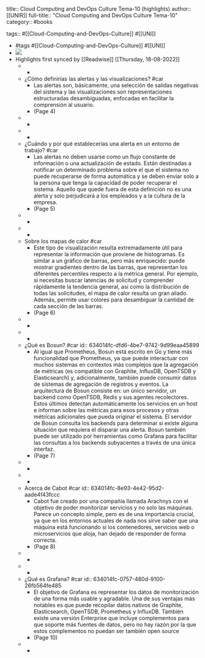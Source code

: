 title:: Cloud Computing and DevOps Culture Tema-10 (highlights)
author:: [[UNIR]]
full-title:: "Cloud Computing and DevOps Culture Tema-10"
category:: #books

tags:: #[[Cloud-Computing-and-DevOps-Culture]] #[[UNI]]

- #tags #[[Cloud-Computing-and-DevOps-Culture]] #[[UNI]]
- ![](https://readwise-assets.s3.amazonaws.com/media/uploaded_book_covers/profile_22942/50d861c7-ab8d-47b1-9775-08a7c1456145.jpg)
- Highlights first synced by [[Readwise]] [[Thursday, 18-08-2022]]
	- -
	- ¿Cómo definirías las alertas y las visualizaciones? #car
		- Las alertas son, básicamente,  una  selección  de  salidas  negativas  del  sistema  y  las  visualizaciones son  representaciones  estructuradas  desambiguadas,  enfocadas  en  facilitar  la comprensión al usuario.
		- (Page 4)
	- -
	- -
	- ¿Cuándo y por qué establecerías una alerta en un entorno de trabajo? #car
		- Las  alertas  no  deben  usarse  como  un  flujo  constante  de  información  o  una actualización  de  estado.  Están  destinadas  a  notificar  un  determinado  problema sobre el que el sistema no puede recuperarse de forma automática y se deben enviar solo a la persona que tenga la capacidad de poder recuperar el sistema. Aquello que quede fuera de esta definición no es una alerta y solo perjudicará a los empleados y a la cultura de la empresa.
		- (Page 5)
	- -
	- -
	- Sobre los mapas de calor #car
		- Este  tipo  de  visualización  resulta  extremadamente  útil  para  representar la información que proviene de histogramas. Es similar a un gráfico de barras, pero más enriquecido:  puede  mostrar  gradientes  dentro  de  las  barras,  que  representan  los diferentes percentiles respecto a la métrica general. Por ejemplo, si necesitas buscar latencias de solicitud y comprender rápidamente la tendencia general, así como la distribución  de  todas  las  solicitudes,  el  mapa  de  calor  resulta  un  gran  aliado. Además, permite usar colores para desambiguar la cantidad de cada sección de las barras.
		- (Page 6)
	- -
	- -
	- ¿Qué es Bosun? #car
	  id:: 634014fc-dfd6-4be7-9742-9d99eaa45899
		- Al  igual  que  Prometheus,  Bosun  está  escrito  en  Go  y  tiene  más  funcionalidad  que Prometheus,  ya  que  puede  interactuar  con  muchos  sistemas  en  contextos  más complejos  que  la  agregación  de  métricas  (es  compatible  con  Graphite,  InfluxDB, OpenTSDB  y  Elasticsearch)  y,  adicionalmente,  también  puede  consumir  datos  de sistemas de agregación de registros y eventos. La arquitectura de Bosun consiste en: un  único  servidor,  un  backend  como  OpenTSDB,  Redis  y  sus  agentes  recolectores. Estos últimos detectan automáticamente los servicios en un host e informan sobre las métricas para esos procesos y otras métricas adicionales que pueda originar el sistema. El servidor de Bosun consulta los backends para determinar si existe alguna situación que requiera el disparar una alerta. Bosun también puede ser utilizado por herramientas como Grafana para facilitar las consultas a los backends subyacentes a través de una única interfaz.
		- (Page 7)
	- -
	- -
	- Acerca de Cabot #car
	  id:: 634014fc-8e93-4e42-95d2-aade4f43fccc
		- Cabot  fue  creado  por  una  compañía  llamada  Arachnys  con  el  objetivo  de  poder monitorizar servicios y no solo las máquinas. Parece un concepto simple, pero es de una importancia crucial, ya que en los entornos actuales de nada nos sirve saber que una máquina está funcionando si los contenedores, servicios web o microservicios que aloja, han dejado de responder de forma correcta.
		- (Page 8)
	- -
	- -
	- ¿Qué es Grafana? #car
	  id:: 634014fc-0757-480d-9100-26fb564fe485
		- El objetivo de Grafana es representar los datos de monitorización de una forma más usable y agradable. Una de sus ventajas más notables es que puede recopilar datos nativos  de  Graphite,  Elasticsearch,  OpenTSDB,  Prometheus  y  InfluxDB.  También existe  una  versión  Enterprise  que  incluye  complementos  para  que  soporte  más fuentes de datos, pero no hay razón por la que estos complementos no puedan ser también open source
		- (Page 10)
	- -